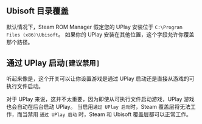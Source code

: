 #

## Ubisoft 目录覆盖
默认情况下，Steam ROM Manager 假定您的 UPlay 安装位于 `C:\Program Files (x86)\Ubisoft`。 如果你的 UPlay 安装在其他位置，这个字段允许你覆盖那个路径。

## 通过 UPlay 启动`[建议禁用]`
听起来像是，这个开关可以让你设置游戏是通过 UPlay 启动还是直接从游戏的可执行文件启动。

对于 UPlay 来说，这并不太重要，因为即使从可执行文件启动游戏，UPlay 游戏也会自动在后台启动 UPlay。 当启用`通过 UPlay 启动`时，Steam 覆盖层将无法工作，而当禁用 `通过 UPlay 启动` 时，Steam 和 Ubisoft 覆盖层都可以正常工作。
